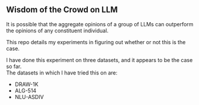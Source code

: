 ## Wisdom of the Crowd on LLM

It is possible that the aggregate opinions of a group of LLMs can outperform the opinions of any constituent individual.  

This repo details my experiments in figuring out whether or not this is the case.  

I have done this experiment on three datasets, and it appears to be the case so far.  
The datasets in which I have tried this on are:
- DRAW-1K
- ALG-514  
- NLU-ASDIV